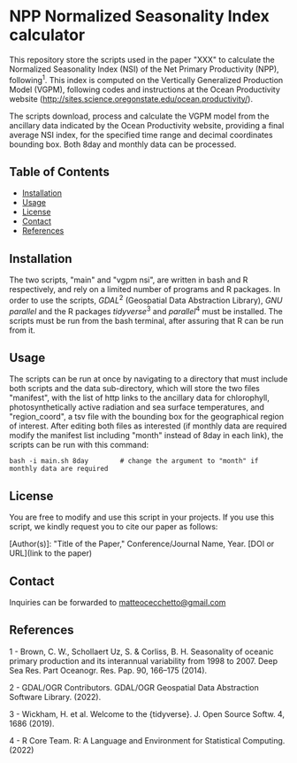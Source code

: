 # NPP Normalized Seasonality Index calculator

This repository store the scripts used in the paper "XXX" to calculate the Normalized Seasonality Index (NSI) of the Net Primary Productivity (NPP), following<sup>1</sup>. This index is computed on the Vertically Generalized Production Model (VGPM), following codes and instructions at the Ocean Productivity website (http://sites.science.oregonstate.edu/ocean.productivity/).

The scripts download, process and calculate the VGPM model from the ancillary data indicated by the Ocean Productivity website, providing a final average NSI index, for the specified time range and decimal coordinates bounding box. Both 8day and monthly data can be processed.

## Table of Contents

- [Installation](#installation)
- [Usage](#usage)
- [License](#license)
- [Contact](#Contact)
- [References](#References)

## Installation

The two scripts, "main" and "vgpm nsi", are written in bash and R respectively, and rely on a limited number of programs and R packages. In order to use the scripts, _GDAL_<sup>2</sup> (Geospatial Data Abstraction Library), _GNU parallel_ and the R packages _tidyverse_<sup>3</sup> and _parallel_<sup>4</sup> must be installed. The scripts must be run from the bash terminal, after assuring that R can be run from it.

## Usage

The scripts can be run at once by navigating to a directory that must include both scripts and the data sub-directory, which will store the two files "manifest", with the list of http links to the ancillary data for chlorophyll, photosynthetically active radiation and sea surface temperatures, and "region_coord", a tsv file with the bounding box for the geographical region of interest. After editing both files as interested (if monthly data are required modify the manifest list including "month" instead of 8day in each link), the scripts can be run with this command:

	bash -i main.sh 8day		# change the argument to "month" if monthly data are required

## License

You are free to modify and use this script in your projects. If you use this script, we kindly request you to cite our paper as follows:

[Author(s)]: "Title of the Paper," Conference/Journal Name, Year. [DOI or URL](link to the paper)

## Contact

Inquiries can be forwarded to matteocecchetto@gmail.com

## References

1 - Brown, C. W., Schollaert Uz, S. & Corliss, B. H. Seasonality of oceanic primary production and its interannual variability from 1998 to 2007. Deep Sea Res. Part Oceanogr. Res. Pap. 90, 166–175 (2014).

2 - GDAL/OGR Contributors. GDAL/OGR Geospatial Data Abstraction Software Library. (2022).

3 - Wickham, H. et al. Welcome to the {tidyverse}. J. Open Source Softw. 4, 1686 (2019).

4 - R Core Team. R: A Language and Environment for Statistical Computing. (2022)
